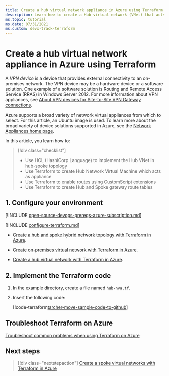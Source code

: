 ```yaml
---
title: Create a hub virtual network appliance in Azure using Terraform
description: Learn how to create a Hub virtual network (VNet) that acts as a common connection point between other networks.
ms.topic: tutorial
ms.date: 07/31/2021
ms.custom: devx-track-terraform
---
```


# Create a hub virtual network appliance in Azure using Terraform

A *VPN device* is a device that provides external connectivity to an on-premises network. The VPN device may be a hardware device or a software solution. One example of a software solution is Routing and Remote Access Service (RRAS) in Windows Server 2012. For more information about VPN appliances, see [About VPN devices for Site-to-Site VPN Gateway connections](/azure/vpn-gateway/vpn-gateway-about-vpn-devices).

Azure supports a broad variety of network virtual appliances from which to select. For this article, an Ubuntu image is used. To learn more about the broad variety of device solutions supported in Azure, see the [Network Appliances home page](https://azure.microsoft.com/solutions/network-appliances/).

In this article, you learn how to:

> [!div class="checklist"]
> * Use HCL (HashiCorp Language) to implement the Hub VNet in hub-spoke topology
> * Use Terraform to create Hub Network Virtual Machine which acts as appliance
> * Use Terraform to enable routes using CustomScript extensions
> * Use Terraform to create Hub and Spoke gateway route tables

## 1. Configure your environment

[!INCLUDE [open-source-devops-prereqs-azure-subscription.md](../includes/open-source-devops-prereqs-azure-subscription.md)]

[!INCLUDE [configure-terraform.md](includes/configure-terraform.md)]

- [Create a hub and spoke hybrid network topology with Terraform in Azure](./hub-spoke-introduction.md).

- [Create on-premises virtual network with Terraform in Azure](./hub-spoke-on-prem.md).

- [Create a hub virtual network with Terraform in Azure](./hub-spoke-hub-network.md).

## 2. Implement the Terraform code

1. In the example directory, create a file named `hub-nva.tf`.

1. Insert the following code:

    [!code-terraform[tarcher-move-sample-code-to-github](../../terraform_samples/quickstart/301-hub-spoke/hub-nva.tf)]

## Troubleshoot Terraform on Azure

[Troubleshoot common problems when using Terraform on Azure](troubleshoot.md)

## Next steps

> [!div class="nextstepaction"]
> [Create a spoke virtual networks with Terraform in Azure](./hub-spoke-spoke-network.md)
